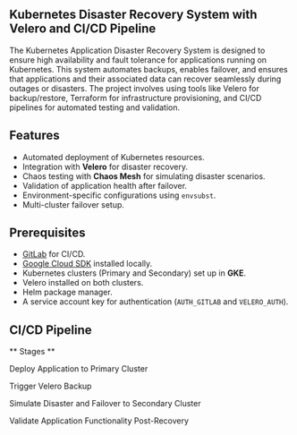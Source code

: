 ##   Kubernetes Disaster Recovery System with Velero and CI/CD Pipeline

The Kubernetes Application Disaster Recovery System is designed to ensure high availability and fault tolerance for applications running on Kubernetes. This system automates backups, enables failover, and ensures that applications and their associated data can recover seamlessly during outages or disasters. The project involves using tools like Velero for backup/restore, Terraform for infrastructure provisioning, and CI/CD pipelines for automated testing and validation.

## Features

- Automated deployment of Kubernetes resources.
- Integration with **Velero** for disaster recovery.
- Chaos testing with **Chaos Mesh** for simulating disaster scenarios.
- Validation of application health after failover.
- Environment-specific configurations using `envsubst`.
- Multi-cluster failover setup.


## Prerequisites

- [GitLab](https://about.gitlab.com/) for CI/CD.
- [Google Cloud SDK](https://cloud.google.com/sdk) installed locally.
- Kubernetes clusters (Primary and Secondary) set up in **GKE**.
- Velero installed on both clusters.
- Helm package manager.
- A service account key for authentication (`AUTH_GITLAB` and `VELERO_AUTH`).

## CI/CD Pipeline

** Stages **

Deploy Application to Primary Cluster

Trigger Velero Backup

Simulate Disaster and Failover to Secondary Cluster

Validate Application Functionality Post-Recovery
